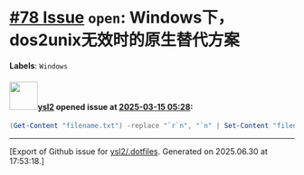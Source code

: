 # [\#78 Issue](https://github.com/ysl2/.dotfiles/issues/78) `open`: Windows下，dos2unix无效时的原生替代方案
**Labels**: `Windows`


#### <img src="https://avatars.githubusercontent.com/u/39717545?u=3a56d7b47e1688f70c83e440ba0835f8d24c43e3&v=4" width="50">[ysl2](https://github.com/ysl2) opened issue at [2025-03-15 05:28](https://github.com/ysl2/.dotfiles/issues/78):

```powershell
(Get-Content "filename.txt") -replace "`r`n", "`n" | Set-Content "filename.txt"
```




-------------------------------------------------------------------------------



[Export of Github issue for [ysl2/.dotfiles](https://github.com/ysl2/.dotfiles). Generated on 2025.06.30 at 17:53:18.]
